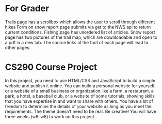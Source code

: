 # For Grader
Trails page has a scrollbox which allows the user to scroll through different hikes
Form on snow report page submits via get to the NWS api to return current conditions.
Fishing page has unordered list of articles.
 Snow report page has two pictures of the trail map, which are downloadable and open to a pdf in a new tab.
 The source links at the foot of each page will lead to other pages.

# CS290 Course Project
In this project, you need to use HTML/CSS and JavaScript to build a simple website and publish it online. You can build a personal website for yourself, or a website of a small business or organization like a farm, a restaurant, a park, a hotel, a baseball club, or a website of some tutorials, showing skills that you have expertise in and want to share with others. You have a lot of freedom to determine the details of your website as long as you meet the requirements.  The theme doesn’t need to be real. Be creative! You will have three weeks (w6-w8) to work on this project. 
